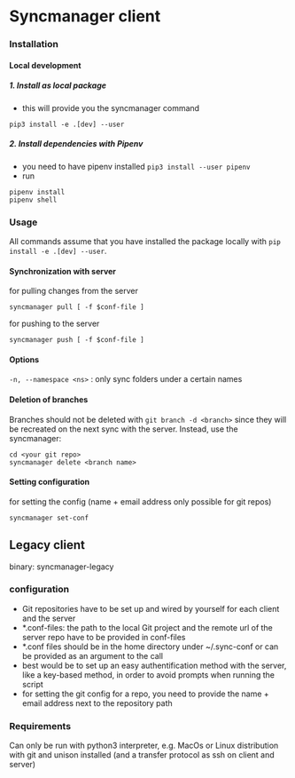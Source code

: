 # Syncmanager client

### Installation
#### Local development

##### 1. Install as local package
* this will provide you the syncmanager command
```
pip3 install -e .[dev] --user
```

##### 2. Install dependencies with Pipenv
* you need to have pipenv installed `pip3 install --user pipenv`
* run
```
pipenv install
pipenv shell
```

### Usage
All commands assume that you have installed the package locally with `pip install -e .[dev] --user`.

#### Synchronization with server
for pulling changes from the server
```
syncmanager pull [ -f $conf-file ]
```
for pushing to the server
```
syncmanager push [ -f $conf-file ]
```
#### Options
`-n, --namespace <ns>` : only sync folders under a certain names


#### Deletion of branches
Branches should not be deleted with `git branch -d <branch>` since they will be recreated on the next sync with the server.
Instead, use the syncmanager:
```
cd <your git repo>
syncmanager delete <branch name>
```

#### Setting configuration
for setting the config (name + email address only possible for git repos)
```
syncmanager set-conf
```

## Legacy client
binary: syncmanager-legacy
### configuration
- Git repositories have to be set up and wired by yourself for each client and the server
- *.conf-files: the path to the local Git project and the remote url of the server repo have to be provided in conf-files
- *.conf files should be in the home directory under ~/.sync-conf or can be provided as an argument to the call
- best would be to set up an easy authentification method with the server, like a key-based method, in order to avoid prompts when running the script
- for setting the git config for a repo, you need to provide the name + email address next to the repository path

### Requirements
Can only be run with python3 interpreter, e.g. MacOs or Linux distribution with git and unison installed (and a transfer protocol as ssh on client and server)
